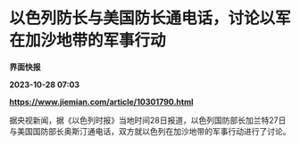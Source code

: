 # 以色列防长与美国防长通电话，讨论以军在加沙地带的军事行动
**界面快报**

**2023-10-28 07:03**

**https://www.jiemian.com/article/10301790.html**

据央视新闻，据《以色列时报》当地时间28日报道，以色列国防部长加兰特27日与美国国防部长奥斯汀通电话，双方就以色列在加沙地带的军事行动进行了讨论。
